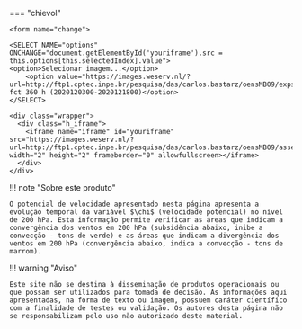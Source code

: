

=== "chievol"

    <form name="change">
    
    <SELECT NAME="options" ONCHANGE="document.getElementById('youriframe').src = this.options[this.selectedIndex].value">
    <option>Selecionar imagem...</option>
        <option value="https://images.weserv.nl/?url=http://ftp1.cptec.inpe.br/pesquisa/das/carlos.bastarz/oensMB09/exps/gnu_singularity_m128p_p64p/prod/chievol/2020120300/chi_evol20201203002020121800.png">chievol, fct 360 h (2020120300-2020121800)</option>
    </SELECT>
    
    <div class="wrapper">
      <div class="h_iframe">
        <iframe name="iframe" id="youriframe" src="https://images.weserv.nl/?url=http://ftp1.cptec.inpe.br/pesquisa/das/carlos.bastarz/oensMB09/assets/white_bkg_big.png" width="2" height="2" frameborder="0" allowfullscreen></iframe>
      </div>
    </div>

!!! note "Sobre este produto"

    O potencial de velocidade apresentado nesta página apresenta a evolução temporal da variável $\chi$ (velocidade potencial) no nível de 200 hPa. Esta informação permite verificar as áreas que indicam a convergência dos ventos em 200 hPa (subsidência abaixo, inibe a convecção - tons de verde) e as áreas que indicam a divergência dos ventos em 200 hPa (convergência abaixo, indica a convecção - tons de marrom).

!!! warning "Aviso"

    Este site não se destina à disseminação de produtos operacionais ou que possam ser utilizados para tomada de decisão. As informações aqui apresentadas, na forma de texto ou imagem, possuem caráter científico com a finalidade de testes ou validação. Os autores desta página não se responsabilizam pelo uso não autorizado deste material.
